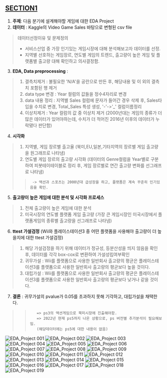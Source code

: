 ## [**SECTION1**](https://github.com/sangahnim/section_project/blob/main/section_1/AI_05_%EC%9D%B4%EC%83%81%EC%95%84_Section1.ipynb)
1. **주제**: 다음 분기에 설계해야할 게임에 대한 EDA Project
2. **데이터** : Kaggle의 Video Game Sales 바탕으로 변형된 csv file
> 데이터선정이유 및 문제정의
>  * 서비스산업 중 가장 인기있는 게임시장에 대해 분석해보고자 데이터를 선정.
>  * 지역별 선호하는 게임장르, 연도별 게임의 트렌드, 출고량이 높은 게임 및 플랫폼별 출고량 대해 확인하고 의사결정함.
3. **EDA, Data preprocessing** : 
>  1) 결측치제거 : 불필요한 'N/A'을 공란으로 만든 후, 해당내용 및 이 외의 결측치 포함된 행 제거
>  2) data type 변경 : Year 컬럼의 값들을 정수4자리로 변경
>  3) data 내용 정리 : 지역별 Sales 컬럼에 문자가 들어간 경우 삭제 후, Sales타입을 수치로 변경, Total_Sales 특성 생성, '-'->'_' 컬럼이름정리
>  4) 이상치제거 : Year 컬럼의 값 중 이상치 제거 (2000년대는 게임의 종류가 더 많은 데이터가 있어야하는데, 수치가 더 적어진 2016년 이후의 데이터가 누락됐다 판단함)
4. **시각화**
>  1) 지역별, 게임 장르별 출고율 (북미,EU,일본,기타지역의 장르별 게임 출고량을 원그래프로 나타냄)
>  2) 연도별 게임 장르의 출고량 시각화 (데이터의 Genre컬럼을 Year별로 구분하여 피봇테이테이블로 정리 후, 게임 장르별로 연간 출고량 변화를 선그래프로 나타냄)
>>      -> 액션과 스포츠는 2000년대 급성장을 하고, 플랫폼은 계속 꾸준히 인기있음을 확인.    
5. **출고량이 높은 게임에 대한 분석 및 시각화 프로세스**
>  1) 전체 출고량이 높은 게임에 대한 분석
>  2) 미국시장의 연도별 플랫폼 게임 출고량 (가장 큰 게임시장인 미국시장에서 플랫폼게임의 종류별 출고량을 선그래프로 나타냄)
6. **ttest 가설검정** (Wii와 플레이스테이션3 중 어떤 플랫폼을 사용해야 출고량이 더 높을지에 대한 ttest 가설검정)
>  1) 해당 가설검정을 하기 위해 데이터가 정규성, 등분산성을 띄지 않음을 확인 후, 데이터를 각각 box-cox로 변환하여 가설성립여부확인
>  2) 귀무가설 : Wii를 플랫폼으로 사용한 일반회사 출고량의 평균은 플레이스테이션3를 플랫폼으로 사용한 일반회사 출고량의 평균보다 높을 것이다.
>  3) 대립가설 : Wii를 플랫폼으로 사용한 일반회사 출고량의 평균은 플레이스테이션3를 플랫폼으로 사용한 일반회사 출고량의 평균보다 낮거나 같을 것이다.
7. **결론** : 귀무가설의 pvalue가 0.05를 초과하지 못해 기각하고, 대립가설을 채택한다.
>>        => ps3의 액션게임으로 북미시장에 진출해야함.
>>        => 2022년 현재 ps5까지 나온 상황으로, ps 버전별 추가분석이 필요해보임.
>>        (해당데이터에는 ps5에 대한 내용이 없음)


![EDA_Project 001](https://user-images.githubusercontent.com/86824895/178964037-a989193f-f07b-4624-a6f9-25c07a2f7897.jpeg)
![EDA_Project 002](https://user-images.githubusercontent.com/86824895/178964058-beb3f6d1-79cb-4052-b294-aa0d377acb23.jpeg)
![EDA_Project 003](https://user-images.githubusercontent.com/86824895/178964062-dc31c85c-8844-463b-9c5b-9aa81a355a94.jpeg)
![EDA_Project 004](https://user-images.githubusercontent.com/86824895/178964068-55d2c88c-99fe-4075-97ce-482ce952e087.jpeg)
![EDA_Project 005](https://user-images.githubusercontent.com/86824895/178964076-994f2ed9-4768-4baf-acb8-8dfa197a3649.jpeg)
![EDA_Project 006](https://user-images.githubusercontent.com/86824895/178964081-cd333436-57a1-420b-8111-7bfb8559a895.jpeg)
![EDA_Project 007](https://user-images.githubusercontent.com/86824895/178964086-065a2b45-8392-4ec0-8acb-13f9a2433e21.jpeg)
![EDA_Project 008](https://user-images.githubusercontent.com/86824895/178964089-4713201b-11c0-46b3-8ee5-41cbd2842cdf.jpeg)
![EDA_Project 009](https://user-images.githubusercontent.com/86824895/178964091-2c3c2db5-7b31-4e90-9396-655c7855087b.jpeg)
![EDA_Project 010](https://user-images.githubusercontent.com/86824895/178964095-5eb575de-b1e5-410f-9623-79f9a5cf95d9.jpeg)
![EDA_Project 011](https://user-images.githubusercontent.com/86824895/178964097-fa8dfa22-a600-4e37-ad85-c94fa281329e.jpeg)
![EDA_Project 012](https://user-images.githubusercontent.com/86824895/178964098-fbcc4dae-fcbb-4ea3-ad19-de22552d91d2.jpeg)
![EDA_Project 013](https://user-images.githubusercontent.com/86824895/178964101-c4cd5478-ff9b-48e6-b22d-cbd24a068826.jpeg)
![EDA_Project 014](https://user-images.githubusercontent.com/86824895/178964104-8ba24c36-e6f7-45e3-b7de-f312b1245d03.jpeg)
![EDA_Project 015](https://user-images.githubusercontent.com/86824895/178964106-c7543fa8-374f-44a5-bb07-a896b9213237.jpeg)
![EDA_Project 016](https://user-images.githubusercontent.com/86824895/178964111-c81f1445-21f1-4a5c-8847-9e83c87673ec.jpeg)
![EDA_Project 017](https://user-images.githubusercontent.com/86824895/178964115-00b56fbc-e95e-4340-9b50-dee26420dd0a.jpeg)
![EDA_Project 018](https://user-images.githubusercontent.com/86824895/178964116-8538992b-5188-4190-bfef-8ae7a32da413.jpeg)
![EDA_Project 019](https://user-images.githubusercontent.com/86824895/178964117-2b2498c6-56ba-4d9b-aff3-221e2122964a.jpeg)
